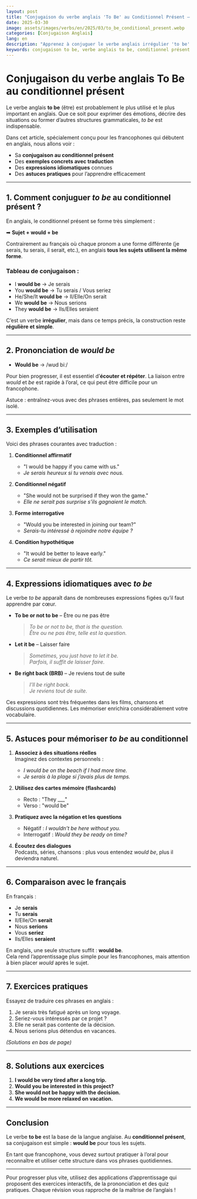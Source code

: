 ```yaml
---
layout: post
title: "Conjugaison du verbe anglais 'To Be' au Conditionnel Présent – Guide pour Débutants"
date: 2025-03-30
image: assets/images/verbs/en/2025/03/to_be_conditional_present.webp
categories: [Conjugaison Anglais]
lang: en
description: "Apprenez à conjuguer le verbe anglais irrégulier 'to be' au conditionnel présent. Explications claires, exemples traduits, expressions idiomatiques et astuces pour progresser en anglais."
keywords: conjugaison to be, verbe anglais to be, conditionnel présent anglais, apprendre l'anglais, conjugaison anglaise
---
```


# Conjugaison du verbe anglais **To Be** au conditionnel présent

Le verbe anglais **to be** (être) est probablement le plus utilisé et le plus important en anglais. Que ce soit pour exprimer des émotions, décrire des situations ou former d’autres structures grammaticales, *to be* est indispensable.  

Dans cet article, spécialement conçu pour les francophones qui débutent en anglais, nous allons voir :  

- Sa **conjugaison au conditionnel présent**  
- Des **exemples concrets avec traduction**  
- Des **expressions idiomatiques** connues  
- Des **astuces pratiques** pour l’apprendre efficacement  

---

## 1. Comment conjuguer *to be* au conditionnel présent ?

En anglais, le conditionnel présent se forme très simplement :  

➡ **Sujet + would + be**

Contrairement au français où chaque pronom a une forme différente (je serais, tu serais, il serait, etc.), en anglais **tous les sujets utilisent la même forme**.  

### Tableau de conjugaison :  

- I **would be** → Je serais  
- You **would be** → Tu serais / Vous seriez  
- He/She/It **would be** → Il/Elle/On serait  
- We **would be** → Nous serions  
- They **would be** → Ils/Elles seraient  

C’est un verbe **irrégulier**, mais dans ce temps précis, la construction reste **régulière et simple**.

---

## 2. Prononciation de *would be*

- **Would be** → /wʊd biː/  

Pour bien progresser, il est essentiel d’**écouter et répéter**. La liaison entre *would* et *be* est rapide à l’oral, ce qui peut être difficile pour un francophone.  

Astuce : entraînez-vous avec des phrases entières, pas seulement le mot isolé.

---

## 3. Exemples d’utilisation

Voici des phrases courantes avec traduction :  

1. **Conditionnel affirmatif**  
   - "I would be happy if you came with us."  
   - _Je serais heureux si tu venais avec nous._  

2. **Conditionnel négatif**  
   - "She would not be surprised if they won the game."  
   - _Elle ne serait pas surprise s’ils gagnaient le match._  

3. **Forme interrogative**  
   - "Would you be interested in joining our team?"  
   - _Serais-tu intéressé à rejoindre notre équipe ?_  

4. **Condition hypothétique**  
   - "It would be better to leave early."  
   - _Ce serait mieux de partir tôt._  

---

## 4. Expressions idiomatiques avec *to be*

Le verbe *to be* apparaît dans de nombreuses expressions figées qu’il faut apprendre par cœur.  

- **To be or not to be** – Être ou ne pas être  
  > _To be or not to be, that is the question._  
  > _Être ou ne pas être, telle est la question._  

- **Let it be** – Laisser faire  
  > _Sometimes, you just have to let it be._  
  > _Parfois, il suffit de laisser faire._  

- **Be right back (BRB)** – Je reviens tout de suite  
  > _I’ll be right back._  
  > _Je reviens tout de suite._  

Ces expressions sont très fréquentes dans les films, chansons et discussions quotidiennes. Les mémoriser enrichira considérablement votre vocabulaire.

---

## 5. Astuces pour mémoriser *to be* au conditionnel

1. **Associez à des situations réelles**  
   Imaginez des contextes personnels :  
   - *I would be on the beach if I had more time.*  
   - _Je serais à la plage si j’avais plus de temps._  

2. **Utilisez des cartes mémoire (flashcards)**  
   - Recto : "They ___"  
   - Verso : "would be"  

3. **Pratiquez avec la négation et les questions**  
   - Négatif : *I wouldn’t be here without you.*  
   - Interrogatif : *Would they be ready on time?*  

4. **Écoutez des dialogues**  
   Podcasts, séries, chansons : plus vous entendez *would be*, plus il deviendra naturel.  

---

## 6. Comparaison avec le français

En français :  
- Je **serais**  
- Tu **serais**  
- Il/Elle/On **serait**  
- Nous **serions**  
- Vous **seriez**  
- Ils/Elles **seraient**  

En anglais, une seule structure suffit : **would be**.  
Cela rend l’apprentissage plus simple pour les francophones, mais attention à bien placer *would* après le sujet.  

---

## 7. Exercices pratiques

Essayez de traduire ces phrases en anglais :  

1. Je serais très fatigué après un long voyage.  
2. Seriez-vous intéressés par ce projet ?  
3. Elle ne serait pas contente de la décision.  
4. Nous serions plus détendus en vacances.  

*(Solutions en bas de page)*  

---

## 8. Solutions aux exercices

1. **I would be very tired after a long trip.**  
2. **Would you be interested in this project?**  
3. **She would not be happy with the decision.**  
4. **We would be more relaxed on vacation.**  

---

## Conclusion

Le verbe **to be** est la base de la langue anglaise. Au **conditionnel présent**, sa conjugaison est simple : **would be** pour tous les sujets.  

En tant que francophone, vous devez surtout pratiquer à l’oral pour reconnaître et utiliser cette structure dans vos phrases quotidiennes.  

---

Pour progresser plus vite, utilisez des applications d’apprentissage qui proposent des exercices interactifs, de la prononciation et des quiz pratiques. Chaque révision vous rapproche de la maîtrise de l’anglais !  